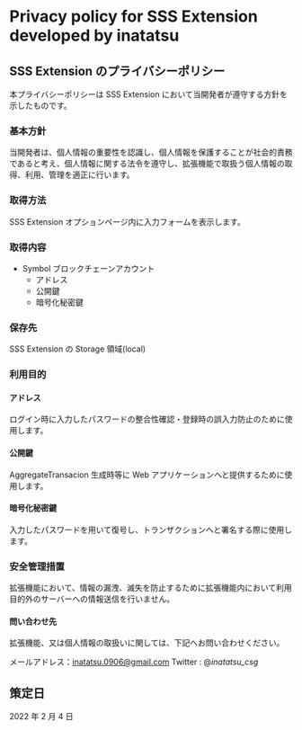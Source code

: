 # Privacy policy for SSS Extension developed by inatatsu

## SSS Extension のプライバシーポリシー

本プライバシーポリシーは SSS Extension において当開発者が遵守する方針を示したものです。

### 基本方針

当開発者は、個人情報の重要性を認識し、個人情報を保護することが社会的責務であると考え、個人情報に関する法令を遵守し、拡張機能で取扱う個人情報の取得、利用、管理を適正に行います。

### 取得方法

SSS Extension オプションページ内に入力フォームを表示します。

### 取得内容

- Symbol ブロックチェーンアカウント
  - アドレス
  - 公開鍵
  - 暗号化秘密鍵

### 保存先

SSS Extension の Storage 領域(local)

### 利用目的

#### アドレス

ログイン時に入力したパスワードの整合性確認・登録時の誤入力防止のために使用します。

#### 公開鍵

AggregateTransacion 生成時等に Web アプリケーションへと提供するために使用します。

#### 暗号化秘密鍵

入力したパスワードを用いて復号し、トランザクションへと署名する際に使用します。

### 安全管理措置

拡張機能において、情報の漏洩、滅失を防止するために拡張機能内において利用目的外のサーバーへの情報送信を行いません。

#### 問い合わせ先

拡張機能、又は個人情報の取扱いに関しては、下記へお問い合わせください。

メールアドレス：inatatsu.0906@gmail.com
Twitter : @_inatatsu_csg_

## 策定日

2022 年 2 月 4 日
